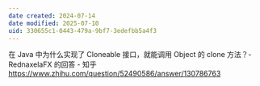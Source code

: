 ```yaml
---
date created: 2024-07-14
date modified: 2025-07-10
uid: 330655c1-0443-479a-9bf7-3edefbb5a4f3
---
```


在 Java 中为什么实现了 Cloneable 接口，就能调用 Object 的 clone 方法？- RednaxelaFX 的回答 - 知乎  
https://www.zhihu.com/question/52490586/answer/130786763
